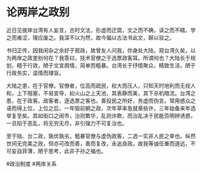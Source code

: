 # 论两岸之政别

近日见彼岸台湾有人妄言，古时文法，形虚而迂腐，文之而不确，读之而不精，学之而难涩，理应废之。我深不以为然，故今偏以古法书此文，聊以驳之。

书归正传，因我闲杂之余好于观政，故曾友人问我，你身处大陆，观台湾久矣，以为两岸之政差别何在？我答曰，技术官僚之于选票政客耳。所谓何也？大陆长于规划，精于行效，陋于文宣舆情，简单而粗暴。台湾长于抒情聚众，精致生活，陋于行政务实，滥情而理盲。

大陆之患，在于官僚。官僚者，位高而疏民，权大而压人，只知天时地利而无视人和，上下阻塞，不易宣导，如火山之上天池，其表静而美，其下杀机暗流。台湾之患，在于政客。政客者，逐选票之客也。善投民之所好，务虚而伪言。常用惑众之语而得上位，上位之后，一年毁前朝之政，次年草率急就章些许，三年始备来年选举复至矣。其如街口之闹市，治则繁华，乱则诈欺，而治乱决于民能否明辨诱惑，一旦陷于恶乱，将无穷无尽，非引强力不可复治也。

至于陆、台二政，孰优孰劣，粗暴官僚与虚伪政客，二选一实非人民之幸也。纵然世间无完美之政，但亦可改而善，善而复改，永追良政。故我等诚任重而道远，不可妄自菲薄，陋于思考，此非子孙之福也。

<!-- Obsidian Tags -->

#政治制度 
#两岸关系 